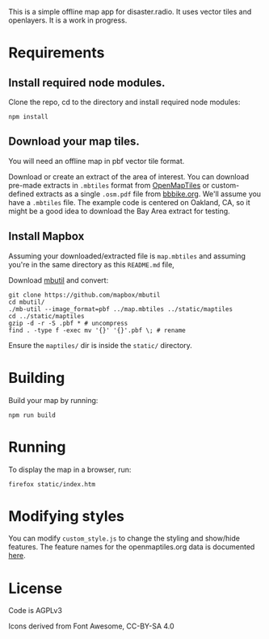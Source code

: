
This is a simple offline map app for disaster.radio. It uses vector tiles and openlayers. It is a work in progress.

# Requirements

## Install required node modules.

Clone the repo, cd to the directory and install required node modules:

```
npm install
```

## Download your map tiles. 

You will need an offline map in pbf vector tile format.

Download or create an extract of the area of interest. You can download pre-made extracts in `.mbtiles` format from [OpenMapTiles](https://openmaptiles.com/downloads/planet/) or custom-defined extracts as a single `.osm.pdf` file from [bbbike.org](https://extract.bbbike.org/). We'll assume you have a `.mbtiles` file. The example code is centered on Oakland, CA, so it might be a good idea to download the Bay Area extract for testing.

## Install Mapbox

Assuming your downloaded/extracted file is `map.mbtiles` and assuming you're in the same directory as this `README.md` file,

Download [mbutil](https://github.com/mapbox/mbutil) and convert:

```
git clone https://github.com/mapbox/mbutil
cd mbutil/
./mb-util --image_format=pbf ../map.mbtiles ../static/maptiles
cd ../static/maptiles
gzip -d -r -S .pbf * # uncompress
find . -type f -exec mv '{}' '{}'.pbf \; # rename
```

Ensure the `maptiles/` dir is inside the `static/` directory.

# Building
Build your map by running:
```
npm run build
```

# Running

To display the map in a browser, run:
```
firefox static/index.htm
```

# Modifying styles

You can modify `custom_style.js` to change the styling and show/hide features. The feature names for the openmaptiles.org data is documented [here](https://openmaptiles.org/schema/).

# License

Code is AGPLv3

Icons derived from Font Awesome, CC-BY-SA 4.0
